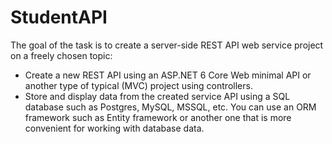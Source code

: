 # StudentAPI

The goal of the task is to create a server-side REST API web service project on a freely chosen topic:
  * Create a new REST API using an ASP.NET 6 Core Web minimal API or another type of typical (MVC) project using controllers. 
  * Store and display data from the created service API using a SQL database such as Postgres, MySQL, MSSQL, etc. You can use an ORM framework such as Entity framework       or another one that is more convenient for working with database data. 
